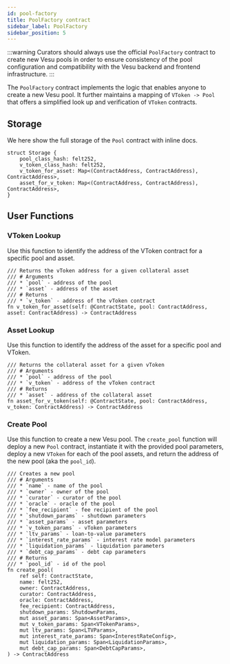 ```yaml
---
id: pool-factory
title: PoolFactory contract
sidebar_label: PoolFactory
sidebar_position: 5
---
```


:::warning
Curators should always use the official `PoolFactory` contract to create new Vesu pools in order to ensure consistency of the pool configuration and compatibility with the Vesu backend and frontend infrastructure.
:::

The `PoolFactory` contract implements the logic that enables anyone to create a new Vesu pool. It further maintains a mapping of `VToken -> Pool` that offers a simplified look up and verification of `VToken` contracts.

## Storage

We here show the full storage of the `Pool` contract with inline docs.

```
struct Storage {
    pool_class_hash: felt252,
    v_token_class_hash: felt252,
    v_token_for_asset: Map<(ContractAddress, ContractAddress), ContractAddress>,
    asset_for_v_token: Map<(ContractAddress, ContractAddress), ContractAddress>,
}
```

## User Functions

### VToken Lookup

Use this function to identify the address of the VToken contract for a specific pool and asset.

```
/// Returns the vToken address for a given collateral asset
/// # Arguments
/// * `pool` - address of the pool
/// * `asset` - address of the asset
/// # Returns
/// * `v_token` - address of the vToken contract
fn v_token_for_asset(self: @ContractState, pool: ContractAddress, asset: ContractAddress) -> ContractAddress
```

### Asset Lookup

Use this function to identify the address of the asset for a specific pool and VToken.

```
/// Returns the collateral asset for a given vToken
/// # Arguments
/// * `pool` - address of the pool
/// * `v_token` - address of the vToken contract
/// # Returns
/// * `asset` - address of the collateral asset
fn asset_for_v_token(self: @ContractState, pool: ContractAddress, v_token: ContractAddress) -> ContractAddress
```

### Create Pool

Use this function to create a new Vesu pool. The `create_pool` function will deploy a new `Pool` contract, instantiate it with the provided pool parameters, deploy a new `VToken` for each of the pool assets, and return the address of the new pool (aka the `pool_id`).

```
/// Creates a new pool
/// # Arguments
/// * `name` - name of the pool
/// * `owner` - owner of the pool
/// * `curator` - curator of the pool
/// * `oracle` - oracle of the pool
/// * `fee_recipient` - fee recipient of the pool
/// * `shutdown_params` - shutdown parameters
/// * `asset_params` - asset parameters
/// * `v_token_params` - vToken parameters
/// * `ltv_params` - loan-to-value parameters
/// * `interest_rate_params` - interest rate model parameters
/// * `liquidation_params` - liquidation parameters
/// * `debt_cap_params` - debt cap parameters
/// # Returns
/// * `pool_id` - id of the pool
fn create_pool(
    ref self: ContractState,
    name: felt252,
    owner: ContractAddress,
    curator: ContractAddress,
    oracle: ContractAddress,
    fee_recipient: ContractAddress,
    shutdown_params: ShutdownParams,
    mut asset_params: Span<AssetParams>,
    mut v_token_params: Span<VTokenParams>,
    mut ltv_params: Span<LTVParams>,
    mut interest_rate_params: Span<InterestRateConfig>,
    mut liquidation_params: Span<LiquidationParams>,
    mut debt_cap_params: Span<DebtCapParams>,
) -> ContractAddress
```